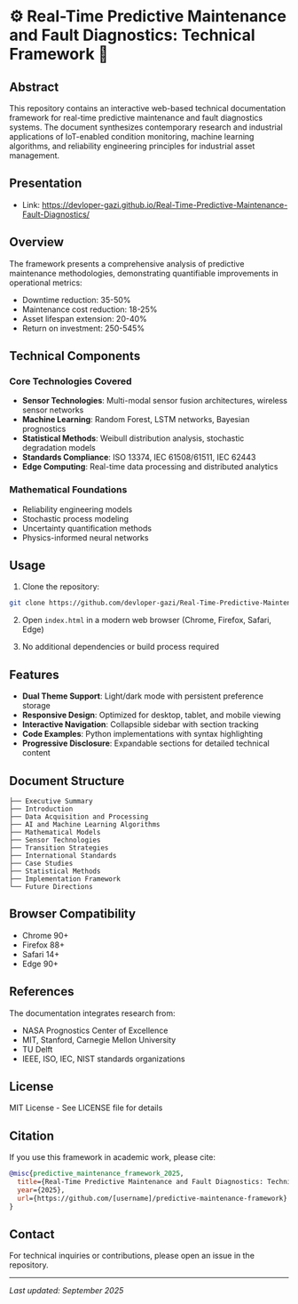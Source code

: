 #  ⚙️ Real-Time Predictive Maintenance and Fault Diagnostics: Technical Framework  🤖

## Abstract

This repository contains an interactive web-based technical documentation framework for real-time predictive maintenance and fault diagnostics systems. The document synthesizes contemporary research and industrial applications of IoT-enabled condition monitoring, machine learning algorithms, and reliability engineering principles for industrial asset management.

## Presentation

- Link: https://devloper-gazi.github.io/Real-Time-Predictive-Maintenance-Fault-Diagnostics/

## Overview

The framework presents a comprehensive analysis of predictive maintenance methodologies, demonstrating quantifiable improvements in operational metrics:
- Downtime reduction: 35-50%
- Maintenance cost reduction: 18-25%
- Asset lifespan extension: 20-40%
- Return on investment: 250-545%

## Technical Components

### Core Technologies Covered
- **Sensor Technologies**: Multi-modal sensor fusion architectures, wireless sensor networks
- **Machine Learning**: Random Forest, LSTM networks, Bayesian prognostics
- **Statistical Methods**: Weibull distribution analysis, stochastic degradation models
- **Standards Compliance**: ISO 13374, IEC 61508/61511, IEC 62443
- **Edge Computing**: Real-time data processing and distributed analytics

### Mathematical Foundations
- Reliability engineering models
- Stochastic process modeling
- Uncertainty quantification methods
- Physics-informed neural networks

## Usage

1. Clone the repository:
```bash
git clone https://github.com/devloper-gazi/Real-Time-Predictive-Maintenance-Fault-Diagnostics.git
```

2. Open `index.html` in a modern web browser (Chrome, Firefox, Safari, Edge)

3. No additional dependencies or build process required

## Features

- **Dual Theme Support**: Light/dark mode with persistent preference storage
- **Responsive Design**: Optimized for desktop, tablet, and mobile viewing
- **Interactive Navigation**: Collapsible sidebar with section tracking
- **Code Examples**: Python implementations with syntax highlighting
- **Progressive Disclosure**: Expandable sections for detailed technical content

## Document Structure

```
├── Executive Summary
├── Introduction
├── Data Acquisition and Processing
├── AI and Machine Learning Algorithms
├── Mathematical Models
├── Sensor Technologies
├── Transition Strategies
├── International Standards
├── Case Studies
├── Statistical Methods
├── Implementation Framework
└── Future Directions
```

## Browser Compatibility

- Chrome 90+
- Firefox 88+
- Safari 14+
- Edge 90+

## References

The documentation integrates research from:
- NASA Prognostics Center of Excellence
- MIT, Stanford, Carnegie Mellon University
- TU Delft
- IEEE, ISO, IEC, NIST standards organizations

## License

MIT License - See LICENSE file for details

## Citation

If you use this framework in academic work, please cite:
```bibtex
@misc{predictive_maintenance_framework_2025,
  title={Real-Time Predictive Maintenance and Fault Diagnostics: Technical Framework},
  year={2025},
  url={https://github.com/[username]/predictive-maintenance-framework}
}
```

## Contact

For technical inquiries or contributions, please open an issue in the repository.

---

*Last updated: September 2025*
